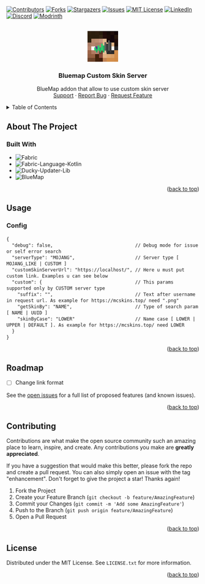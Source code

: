 <a name="readme-top"></a>

[![Contributors][contributors-shield]][contributors-url]
[![Forks][forks-shield]][forks-url]
[![Stargazers][stars-shield]][stars-url]
[![Issues][issues-shield]][issues-url]
[![MIT License][license-shield]][license-url]
[![LinkedIn][linkedin-shield]][linkedin-url]
[![Discord][discord-shield]][discord-url]
[![Modrinth][modrinth-shield]][modrinth-url]

<br />
<div align="center">
  <a href="https://github.com/syorito-hatsuki/bluemap-custom-skin-server">
    <img src="https://github.com/syorito-hatsuki/bluemap-custom-skin-server/blob/master/src/main/resources/assets/bluemap_custom_skin_server/icon.png?raw=true" alt="Logo" width="80" height="80">
  </a>

<h3 align="center">Bluemap Custom Skin Server</h3>

  <p align="center">
    BlueMap addon that allow to use custom skin server
    <br />
    <a href="https://discord.com/invite/zmkyJa3">Support</a>
    ·
    <a href="https://github.com/syorito-hatsuki/bluemap-custom-skin-server/issues">Report Bug</a>
    ·
    <a href="https://github.com/syorito-hatsuki/bluemap-custom-skin-server/issues">Request Feature</a>
  </p>
</div>

<details>
  <summary>Table of Contents</summary>
  <ol>
    <li>
      <a href="#about-the-project">About The Project</a>
      <ul>
        <li><a href="#built-with">Built With</a></li>
      </ul>
    </li>
    <li>
      <a href="#usage">Usage</a>
      <ul>
        <li><a href="#config">Config</a></li>
      </ul>
    </li>
    <li><a href="#roadmap">Roadmap</a></li>
    <li><a href="#contributing">Contributing</a></li>
    <li><a href="#license">License</a></li>
  </ol>
</details>

## About The Project

### Built With

* ![Fabric][fabric]
* ![Fabric-Language-Kotlin][fabric-language-kotlin]
* ![Ducky-Updater-Lib][ducky-updater-lib]
* ![BlueMap][bluemap]

<p align="right">(<a href="#readme-top">back to top</a>)</p>

## Usage

### Config
  
```json5
{
  "debug": false,                              // Debug mode for issue or self error search 
  "serverType": "MOJANG",                      // Server type [ MOJANG_LIKE | CUSTOM ] 
  "customSkinServerUrl": "https://localhost/", // Here u must put custom link. Examples u can see below
  "custom": {                                  // This params supported only by CUSTOM server type
    "suffix": "",                              // Text after username in request url. As example for https://mcskins.top/ need ".png"
    "getSkinBy": "NAME",                       // Type of search param [ NAME | UUID ]
    "skinByCase": "LOWER"                      // Name case [ LOWER | UPPER | DEFAULT ]. As example for https://mcskins.top/ need LOWER
  }
}
```

<p align="right">(<a href="#readme-top">back to top</a>)</p>

## Roadmap

- [ ] Change link format

See the [open issues](https://github.com/syorito-hatsuki/bluemap-custom-skin-server/issues) for a full list of proposed features (and known issues).

<p align="right">(<a href="#readme-top">back to top</a>)</p>

## Contributing

Contributions are what make the open source community such an amazing place to learn, inspire, and create. Any contributions you make are **greatly appreciated**.

If you have a suggestion that would make this better, please fork the repo and create a pull request. You can also simply open an issue with the tag "enhancement".
Don't forget to give the project a star! Thanks again!

1. Fork the Project
2. Create your Feature Branch (`git checkout -b feature/AmazingFeature`)
3. Commit your Changes (`git commit -m 'Add some AmazingFeature'`)
4. Push to the Branch (`git push origin feature/AmazingFeature`)
5. Open a Pull Request

<p align="right">(<a href="#readme-top">back to top</a>)</p>

## License

Distributed under the MIT License. See `LICENSE.txt` for more information.

<p align="right">(<a href="#readme-top">back to top</a>)</p>

[contributors-shield]: https://img.shields.io/github/contributors/syorito-hatsuki/bluemap-custom-skin-server.svg?style=for-the-badge
[contributors-url]: https://github.com/syorito-hatsuki/bluemap-custom-skin-server/graphs/contributors
[forks-shield]: https://img.shields.io/github/forks/syorito-hatsuki/bluemap-custom-skin-server.svg?style=for-the-badge
[forks-url]: https://github.com/syorito-hatsuki/bluemap-custom-skin-server/network/members
[stars-shield]: https://img.shields.io/github/stars/syorito-hatsuki/bluemap-custom-skin-server.svg?style=for-the-badge
[stars-url]: https://github.com/syorito-hatsuki/bluemap-custom-skin-server/stargazers
[issues-shield]: https://img.shields.io/github/issues/syorito-hatsuki/bluemap-custom-skin-server?style=for-the-badge
[issues-url]: https://github.com/syorito-hatsuki/bluemap-custom-skin-server/issues
[license-shield]: https://img.shields.io/github/license/syorito-hatsuki/bluemap-custom-skin-server.svg?style=for-the-badge
[license-url]: https://github.com/syorito-hatsuki/bluemap-custom-skin-server/blob/master/LICENSE.txt
[linkedin-shield]: https://img.shields.io/badge/-LinkedIn-black.svg?style=for-the-badge&logo=linkedin&colorB=555
[linkedin-url]: https://linkedin.com/in/kit-lehto
[fabric]: https://img.shields.io/badge/fabric%20api-DBD0B4?style=for-the-badge
[fabric-language-kotlin]: https://img.shields.io/badge/fabric%20language%20kotlin-7F52FF?style=for-the-badge&logo=kotlin&logoColor=white
[ducky-updater-lib]: https://img.shields.io/badge/ducky%20updater%20lib-1bd96a?style=for-the-badge
[bluemap]: https://img.shields.io/badge/bluemap-2c84e4?style=for-the-badge
[discord-shield]: https://img.shields.io/discord/1032138561618726952?logo=discord&logoColor=white&style=for-the-badge&label=Discord
[discord-url]: https://discord.com/invite/zmkyJa3
[modrinth-shield]: https://img.shields.io/modrinth/v/bcss?label=Modrinth&style=for-the-badge
[modrinth-url]: https://modrinth.com/mod/yacg
